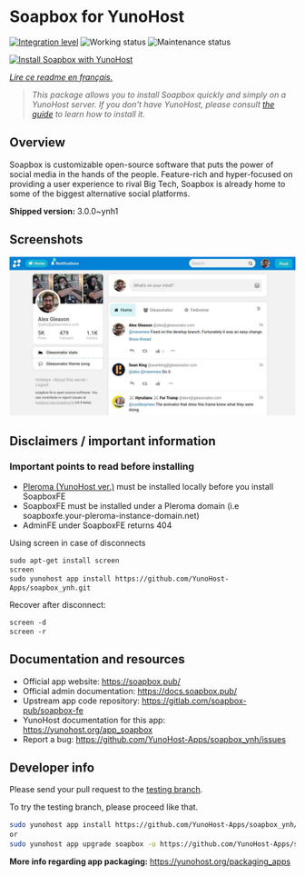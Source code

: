 <!--
N.B.: This README was automatically generated by https://github.com/YunoHost/apps/tree/master/tools/README-generator
It shall NOT be edited by hand.
-->

# Soapbox for YunoHost

[![Integration level](https://dash.yunohost.org/integration/soapbox.svg)](https://dash.yunohost.org/appci/app/soapbox) ![Working status](https://ci-apps.yunohost.org/ci/badges/soapbox.status.svg) ![Maintenance status](https://ci-apps.yunohost.org/ci/badges/soapbox.maintain.svg)

[![Install Soapbox with YunoHost](https://install-app.yunohost.org/install-with-yunohost.svg)](https://install-app.yunohost.org/?app=soapbox)

*[Lire ce readme en français.](./README_fr.md)*

> *This package allows you to install Soapbox quickly and simply on a YunoHost server.
If you don't have YunoHost, please consult [the guide](https://yunohost.org/#/install) to learn how to install it.*

## Overview

Soapbox is customizable open-source software that puts the power of social media in the hands of the people. Feature-rich and hyper-focused on providing a user experience to rival Big Tech, Soapbox is already home to some of the biggest alternative social platforms.


**Shipped version:** 3.0.0~ynh1

## Screenshots

![Screenshot of Soapbox](./doc/screenshots/screenshot.jpg)

## Disclaimers / important information

### Important points to read before installing

- [Pleroma (YunoHost ver.)](https://github.com/YunoHost-Apps/pleroma_ynh) must be installed locally before you install SoapboxFE
- SoapboxFE must be installed under a Pleroma domain (i.e soapboxfe.your-pleroma-instance-domain.net)
- AdminFE under SoapboxFE returns 404

Using screen in case of disconnects

``` 
sudo apt-get install screen
screen
sudo yunohost app install https://github.com/YunoHost-Apps/soapbox_ynh.git
```
Recover after disconnect:
```
screen -d
screen -r
```

## Documentation and resources

* Official app website: <https://soapbox.pub/>
* Official admin documentation: <https://docs.soapbox.pub/>
* Upstream app code repository: <https://gitlab.com/soapbox-pub/soapbox-fe>
* YunoHost documentation for this app: <https://yunohost.org/app_soapbox>
* Report a bug: <https://github.com/YunoHost-Apps/soapbox_ynh/issues>

## Developer info

Please send your pull request to the [testing branch](https://github.com/YunoHost-Apps/soapbox_ynh/tree/testing).

To try the testing branch, please proceed like that.

``` bash
sudo yunohost app install https://github.com/YunoHost-Apps/soapbox_ynh/tree/testing --debug
or
sudo yunohost app upgrade soapbox -u https://github.com/YunoHost-Apps/soapbox_ynh/tree/testing --debug
```

**More info regarding app packaging:** <https://yunohost.org/packaging_apps>
